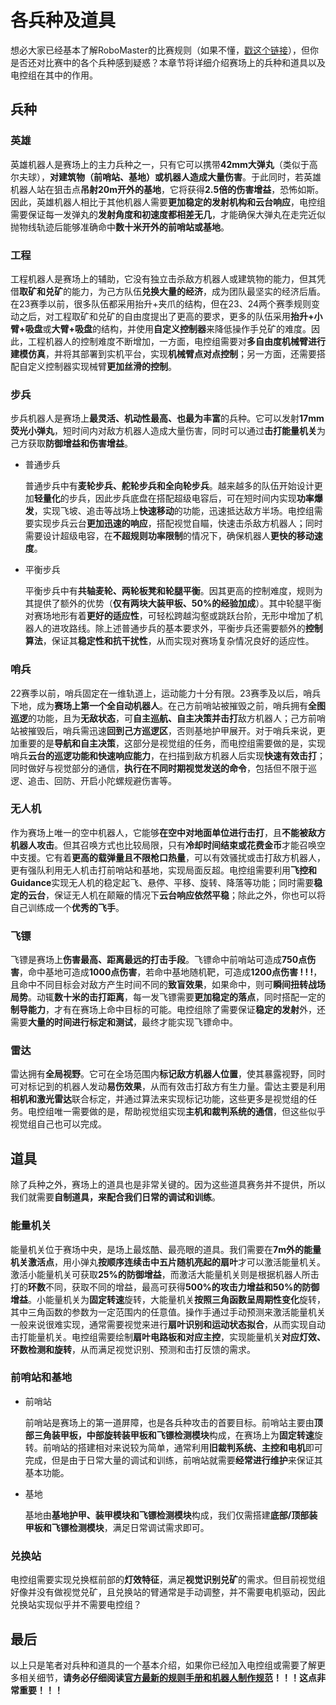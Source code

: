 # 各兵种及道具
想必大家已经基本了解RoboMaster的比赛规则（如果不懂，[戳这个链接](https://www.bilibili.com/video/BV1ZC411j7xV/?spm_id_from=333.337.search-card.all.click&vd_source=473002b338ff914cf873eb7360e432a6)），但你是否还对比赛中的各个兵种感到疑惑？本章节将详细介绍赛场上的兵种和道具以及电控组在其中的作用。


## 兵种

### 英雄
英雄机器人是赛场上的主力兵种之一，只有它可以携带**42mm大弹丸**（类似于高尔夫球），**对建筑物（前哨站、基地）或机器人造成大量伤害**。于此同时，若英雄机器人站在狙击点**吊射20m开外的基地**，它将获得**2.5倍的伤害增益**，恐怖如斯。因此，英雄机器人相比于其他机器人需要**更加稳定的发射机构和云台响应**，电控组需要保证每一发弹丸的**发射角度和初速度都相差无几**，才能确保大弹丸在走完近似抛物线轨迹后能够准确命中**数十米开外的前哨站或基地**。


### 工程
工程机器人是赛场上的辅助，它没有独立击杀敌方机器人或建筑物的能力，但其凭借**取矿和兑矿**的能力，为己方队伍**兑换大量的经济**，成为团队最坚实的经济后盾。在23赛季以前，很多队伍都采用抬升+夹爪的结构，但在23、24两个赛季规则变动之后，对工程取矿和兑矿的自由度提出了更高的要求，更多的队伍采用**抬升+小臂+吸盘**或**大臂+吸盘**的结构，并使用**自定义控制器**来降低操作手兑矿的难度。因此，工程机器人的控制难度不断增加，一方面，电控组需要对**多自由度机械臂进行建模仿真**，并将其部署到实机平台，实现**机械臂点对点控制**；另一方面，还需要搭配自定义控制器实现械臂**更加丝滑的控制**。 


### 步兵
步兵机器人是赛场上**最灵活、机动性最高、也最为丰富**的兵种。它可以发射**17mm荧光小弹丸**，短时间内对敌方机器人造成大量伤害，同时可以通过**击打能量机关**为己方获取**防御增益和伤害增益**。

- 普通步兵
  
    普通步兵中有**麦轮步兵、舵轮步兵和全向轮步兵**。越来越多的队伍开始设计更加**轻量化**的步兵，因此步兵底盘在搭配超级电容后，可在短时间内实现**功率爆发**，实现飞坡、追击等战场上**快速移动**的功能，迅速抵达敌方半场。电控组需要实现步兵云台**更加迅速的响应**，搭配视觉自瞄，快速击杀敌方机器人；同时需要设计超级电容，在**不超规则功率限制**的情况下，确保机器人**更快的移动速度**。

- 平衡步兵
  
    平衡步兵中有**共轴麦轮、两轮板凳和轮腿平衡**。因其更高的控制难度，规则为其提供了额外的优势（**仅有两块大装甲板、50%的经验加成**）。其中轮腿平衡对赛场地形有着**更好的适应性**，可轻松跨越沟壑或跳跃台阶，无形中增加了机器人的进攻路线。除上述普通步兵的基本要求外，平衡步兵还需要额外的**控制算法**，保证其**稳定性和抗干扰性**，从而实现对赛场复杂情况良好的适应性。


### 哨兵
22赛季以前，哨兵固定在一维轨道上，运动能力十分有限。23赛季及以后，哨兵下地，成为**赛场上第一个全自动机器人**。在己方前哨站被摧毁之前，哨兵拥有**全图巡逻**的功能，且为**无敌状态**，可**自主巡航、自主决策并击打**敌方机器人；己方前哨站被摧毁后，哨兵需迅速**回到己方巡逻区**，否则基地护甲展开。对于哨兵来说，更加重要的是**导航和自主决策**，这部分是视觉组的任务，而电控组需要做的是，实现哨兵**云台的巡逻功能和快速响应能力**，在扫描到敌方机器人后实现**快速有效击打**；同时做好与视觉部分的通信，**执行在不同时期视觉发送的命令**，包括但不限于巡逻、追击、回防、开启小陀螺规避伤害等。


### 无人机
作为赛场上唯一的空中机器人，它能够**在空中对地面单位进行击打**，且**不能被敌方机器人攻击**。但其召唤方式也比较局限，只有**冷却时间结束或花费金币**才能召唤空中支援。它有着**更高的载弹量且不限枪口热量**，可以有效骚扰或击打敌方机器人，更有强队利用无人机击打前哨站和基地，实现局面反超。电控组需要利用**飞控和Guidance**实现无人机的稳定起飞、悬停、平移、旋转、降落等功能；同时需要**稳定的云台**，保证无人机在颠簸的情况下**云台响应依然平稳**；除此之外，你也可以将自己训练成一个**优秀的飞手**。


### 飞镖
飞镖是赛场上**伤害最高、距离最远的打击手段**。飞镖命中前哨站可造成**750点伤害**，命中基地可造成**1000点伤害**，若命中基地随机靶，可造成**1200点伤害 ! ! !**，且命中不同目标会对敌方产生时间不同的**致盲效果**，如果命中，则可**瞬间扭转战场局势**。动辄**数十米的击打距离**，每一发飞镖需要**更加稳定的落点**，同时搭配一定的**制导能力**，才有在赛场上命中目标的可能。电控组除了需要保证**稳定的发射**外，还需要**大量的时间进行标定和测试**，最终才能实现飞镖命中。


### 雷达
雷达拥有**全局视野**。它可在全场范围内**标记敌方机器人位置**，使其暴露视野，同时可对标记到的机器人发动**易伤效果**，从而有效击打敌方有生力量。雷达主要是利用**相机和激光雷达**联合标定，并通过算法来实现标记功能，这些更多是视觉组的任务。电控组唯一需要做的是，帮助视觉组实现**主机和裁判系统的通信**，但这些似乎视觉组自己也可以完成。


## 道具
除了兵种之外，赛场上的道具也是非常关键的。因为这些道具赛务并不提供，所以我们就需要**自制道具，来配合我们日常的调试和训练**。

### 能量机关
能量机关位于赛场中央，是场上最炫酷、最亮眼的道具。我们需要在**7m外的能量机关激活点**，用小弹丸**按顺序连续击中五片随机亮起的扇叶**才可以激活能量机关。激活小能量机关可获取**25%的防御增益**，而激活大能量机关则是根据机器人所击打的**环数**不同，获取不同的增益，最高可获得**500%的攻击力增益和50%的防御增益**。小能量机关为**固定转速**旋转，大能量机关**按照三角函数呈周期性变化**旋转，其中三角函数的参数为一定范围内的任意值。操作手通过手动预测来激活能量机关一般来说很难实现，通常需要视觉来进行**扇叶识别和运动状态拟合**，从而实现自动击打能量机关。电控组需要绘制**扇叶电路板和对应主控**，实现能量机关**对应灯效、环数检测和旋转**，从而满足视觉识别、预测和击打反馈的需求。

### 前哨站和基地
- 前哨站

    前哨站是赛场上的第一道屏障，也是各兵种攻击的首要目标。前哨站主要由**顶部三角装甲板，中部旋转装甲板和飞镖检测模块**构成，在赛场上为**固定转速**旋转。前哨站的搭建相对来说较为简单，通常利用**旧裁判系统、主控和电机**即可完成，但是由于日常大量的调试和训练，前哨站就需要**经常进行维护**来保证其基本功能。

- 基地
    
    基地由**基地护甲、装甲模块和飞镖检测模块**构成，我们仅需搭建**底部/顶部装甲板和飞镖检测模块**，满足日常调试需求即可。

### 兑换站
电控组需要实现兑换框前部的**灯效特征**，满足**视觉识别兑矿**的需求。但目前视觉组好像并没有做视觉兑矿，且兑换站的臂通常是手动调整，并不需要电机驱动，因此兑换站实现似乎并不需要电控组？

## 最后
以上只是笔者对兵种和道具的一个基本介绍，如果你已经加入电控组或需要了解更多相关细节，**请务必仔细阅读[官方最新的规则手册和机器人制作规范](https://www.robomaster.com/zh-CN/resource/announcement/competition)！！！这点非常重要！！！**
